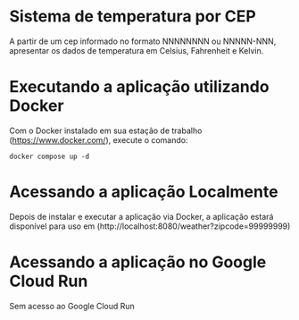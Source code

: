 # Sistema de temperatura por CEP
A partir de um cep informado no formato NNNNNNNN ou NNNNN-NNN, apresentar os dados de temperatura em Celsius, Fahrenheit e Kelvin.

# Executando a aplicação utilizando Docker
Com o Docker instalado em sua estação de trabalho (https://www.docker.com/), execute o comando:
```
docker compose up -d
```

# Acessando a aplicação Localmente
Depois de instalar e executar a aplicação via Docker, a aplicação estará disponível para uso em (http://localhost:8080/weather?zipcode=99999999)

# Acessando a aplicação no Google Cloud Run
Sem acesso ao Google Cloud Run
